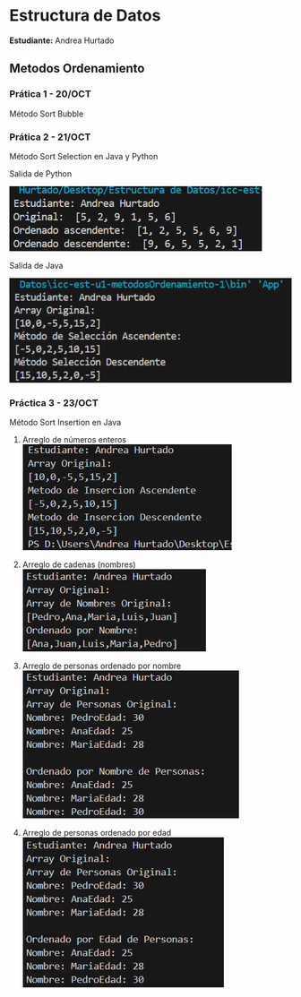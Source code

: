 # Estructura de Datos

**Estudiante:** Andrea Hurtado

## Metodos Ordenamiento

### Prática 1 - 20/OCT
Método Sort Bubble


### Prática 2 - 21/OCT
Método Sort Selection en Java y Python

Salida de Python

![alt text](assets/sortSelectionPy.png)

Salida de Java

![alt text](assets/sortSelectionJava.png)

### Práctica 3 - 23/OCT
Método Sort Insertion en Java

1. Arreglo de números enteros
![alt text](assets/int.png)

2. Arreglo de cadenas (nombres)
![alt text](assets/cad.png)

3. Arreglo de personas ordenado por nombre
![alt text](assets/pN.png)

4. Arreglo de personas ordenado por edad
![alt text](assets/pA.png)